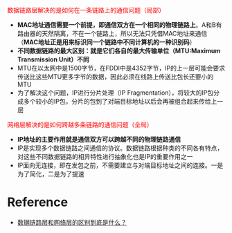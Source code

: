 <span style="color:red">数据链路层解决的是如何在一条链路上的通信问题（局部）</span>

- **MAC地址通信需要一个前提，即通信双方在一个相同的物理链路上**。A和B有路由器的天然隔离，不在一个链路上，所以无法只凭借MAC地址来通信（**MAC地址正是用来标识同一个链路中不同计算机的一种识别码**）
- **不同数据链路的最大区别：就是它们各自的最大传输单位（MTU:Maximum Transmission Unit）不同**
- MTU在以太网中是1500字节，在FDDI中是4352字节，IP的上一层可能会要求传送比这些MTU更多字节的数据，因此必须在线路上传送比包长还要小的MTU
- 为了解决这个问题，IP进行分片处理（IP Fragmentation），将较大的IP包分成多个较小的IP包，分片的包到了对端目标地址以后会再被组合起来传给上一层

<span style="color:red">网络层解决的是如何跨越多条链路的通信问题（全局）</span>

- **IP地址的主要作用就是通信双方可以跨越不同的物理链路通信**
- IP是实现多个数据链路之间通信的协议。数据链路根据种类的不同各有特点，对这些不同数据链路的相异特性进行抽象化也是IP的重要作用之一
- IP面向无连接，即在发包之前，不需要建立与对端目标地址之间的连接。一是为了简化，二是为了提速

# Reference

- [数据链路层和网络层的区别到底是什么？](https://mp.weixin.qq.com/s/zEqGSyhhQu63YI8hh-jqkA)